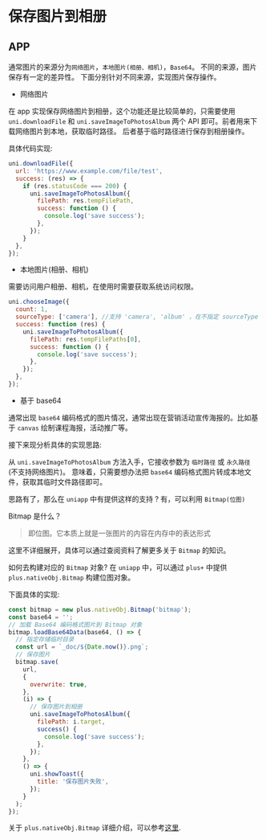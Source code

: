 # 保存图片到相册

## APP

通常图片的来源分为`网络图片`，`本地图片(相册、相机)`，`Base64`。 不同的来源，图片保存有一定的差异性。 下面分别针对不同来源，实现图片保存操作。

- 网络图片

在 app 实现保存网络图片到相册，这个功能还是比较简单的，只需要使用 `uni.downloadFile` 和 `uni.saveImageToPhotosAlbum` 两个 API 即可。前者用来下载网络图片到本地，获取临时路径。 后者基于临时路径进行保存到相册操作。

具体代码实现:

```js
uni.downloadFile({
  url: 'https://www.example.com/file/test',
  success: (res) => {
    if (res.statusCode === 200) {
      uni.saveImageToPhotosAlbum({
        filePath: res.tempFilePath,
        success: function () {
          console.log('save success');
        },
      });
    }
  },
});
```

- 本地图片(相册、相机)

需要访问用户相册、相机，在使用时需要获取系统访问权限。

```js
uni.chooseImage({
  count: 1,
  sourceType: ['camera'], //支持 'camera', 'album' ，在不指定 sourceType 时，默认情况下支持两种方式
  success: function (res) {
    uni.saveImageToPhotosAlbum({
      filePath: res.tempFilePaths[0],
      success: function () {
        console.log('save success');
      },
    });
  },
});
```

- 基于 base64

通常出现 `base64` 编码格式的图片情况，通常出现在营销活动宣传海报的。比如基于 `canvas` 绘制课程海报，活动推广等。

接下来现分析具体的实现思路:

从 `uni.saveImageToPhotosAlbum` 方法入手，它接收参数为 `临时路径` 或 `永久路径` (不支持网络图片)。 意味着，只需要想办法把 `base64` 编码格式图片转成本地文件，获取其临时文件路径即可。

思路有了，那么在 `uniapp` 中有提供这样的支持 ? 有，可以利用 `Bitmap(位图)`

Bitmap 是什么？

> 即位图。它本质上就是一张图片的内容在内存中的表达形式

这里不详细展开，具体可以通过查阅资料了解更多关于 `Bitmap` 的知识。

如何去构建对应的 `Bitmap` 对象? 在 `uniapp` 中，可以通过 `plus+` 中提供 `plus.nativeObj.Bitmap` 构建位图对象。

下面具体的实现:

```js
const bitmap = new plus.nativeObj.Bitmap('bitmap');
const base64 = '';
// 加载 Base64 编码格式图片到 Bitmap 对象
bitmap.loadBase64Data(base64, () => {
  // 指定存储临时目录
  const url = `_doc/${Date.now()}.png`;
  // 保存图片
  bitmap.save(
    url,
    {
      overwrite: true,
    },
    (i) => {
      // 保存图片到相册
      uni.saveImageToPhotosAlbum({
        filePath: i.target,
        success() {
          console.log('save success');
        },
      });
    },
    () => {
      uni.showToast({
        title: '保存图片失败',
      });
    }
  );
});
```

关于 `plus.nativeObj.Bitmap` 详细介绍，可以参考[这里](https://www.shouce.ren/api/html5plus/doc/nativeobj.html#plus.nativeObj.Bitmap).
